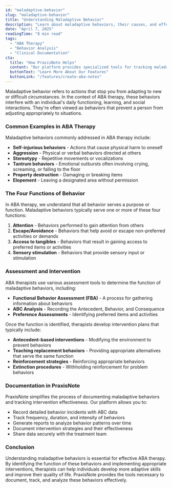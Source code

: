 ```yaml
---
id: "maladaptive-behavior"
slug: "maladaptive-behavior"
title: "Understanding Maladaptive Behavior"
description: "Learn about maladaptive behaviors, their causes, and effective intervention strategies in ABA therapy."
date: "April 7, 2025"
readingTime: "8 min read"
tags:
  - "ABA Therapy"
  - "Behavior Analysis"
  - "Clinical Documentation"
cta:
  title: "How PraxisNote Helps"
  content: "Our platform provides specialized tools for tracking maladaptive behaviors, implementing intervention strategies, and measuring progress. With PraxisNote, you can create comprehensive behavior intervention plans and maintain detailed documentation for insurance and clinical purposes."
  buttonText: "Learn More About Our Features"
  buttonLink: "/features/create-aba-notes"
---
```


Maladaptive behavior refers to actions that stop you from adapting to new or difficult circumstances. In the context of ABA therapy, these behaviors interfere with an individual's daily functioning, learning, and social interactions. They're often viewed as behaviors that prevent a person from adjusting appropriately to situations.

### Common Examples in ABA Therapy

Maladaptive behaviors commonly addressed in ABA therapy include:

- **Self-injurious behaviors** - Actions that cause physical harm to oneself
- **Aggression** - Physical or verbal behaviors directed at others
- **Stereotypy** - Repetitive movements or vocalizations
- **Tantrum behaviors** - Emotional outbursts often involving crying, screaming, or falling to the floor
- **Property destruction** - Damaging or breaking items
- **Elopement** - Leaving a designated area without permission

### The Four Functions of Behavior

In ABA therapy, we understand that all behavior serves a purpose or function. Maladaptive behaviors typically serve one or more of these four functions:

1. **Attention** - Behaviors performed to gain attention from others
2. **Escape/Avoidance** - Behaviors that help avoid or escape non-preferred activities or demands
3. **Access to tangibles** - Behaviors that result in gaining access to preferred items or activities
4. **Sensory stimulation** - Behaviors that provide sensory input or stimulation

### Assessment and Intervention

ABA therapists use various assessment tools to determine the function of maladaptive behaviors, including:

- **Functional Behavior Assessment (FBA)** - A process for gathering information about behaviors
- **ABC Analysis** - Recording the Antecedent, Behavior, and Consequence
- **Preference Assessments** - Identifying preferred items and activities

Once the function is identified, therapists develop intervention plans that typically include:

- **Antecedent-based interventions** - Modifying the environment to prevent behaviors
- **Teaching replacement behaviors** - Providing appropriate alternatives that serve the same function
- **Reinforcement strategies** - Reinforcing appropriate behaviors
- **Extinction procedures** - Withholding reinforcement for problem behaviors

### Documentation in PraxisNote

PraxisNote simplifies the process of documenting maladaptive behaviors and tracking intervention effectiveness. Our platform allows you to:

- Record detailed behavior incidents with ABC data
- Track frequency, duration, and intensity of behaviors
- Generate reports to analyze behavior patterns over time
- Document intervention strategies and their effectiveness
- Share data securely with the treatment team

### Conclusion

Understanding maladaptive behaviors is essential for effective ABA therapy. By identifying the function of these behaviors and implementing appropriate interventions, therapists can help individuals develop more adaptive skills and improve their quality of life. PraxisNote provides the tools necessary to document, track, and analyze these behaviors effectively.
